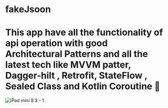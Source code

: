 # fakeJsoon

<h1>This app have all 
the functionality of api operation with good Architectural Patterns and all the latest tech like MVVM patter, Dagger-hilt , Retrofit, StateFlow , Sealed Class and Kotlin Coroutine 🚀  </h1>


![iPad mini 8 3 - 1](https://user-images.githubusercontent.com/56149022/224538524-24bdbb20-7ba9-4aec-8a94-0a3a879f4a3c.png)

